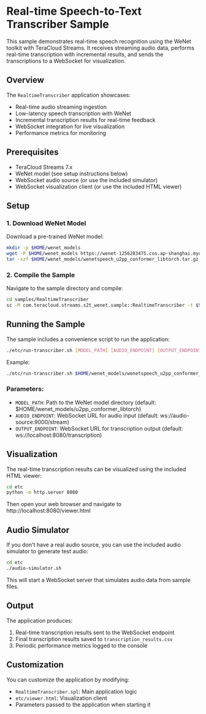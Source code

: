 # Real-time Speech-to-Text Transcriber Sample

This sample demonstrates real-time speech recognition using the WeNet toolkit with TeraCloud Streams. It receives streaming audio data, performs real-time transcription with incremental results, and sends the transcriptions to a WebSocket for visualization.

## Overview

The `RealtimeTranscriber` application showcases:

- Real-time audio streaming ingestion
- Low-latency speech transcription with WeNet
- Incremental transcription results for real-time feedback
- WebSocket integration for live visualization
- Performance metrics for monitoring

## Prerequisites

- TeraCloud Streams 7.x
- WeNet model (see setup instructions below)
- WebSocket audio source (or use the included simulator)
- WebSocket visualization client (or use the included HTML viewer)

## Setup

### 1. Download WeNet Model

Download a pre-trained WeNet model:

```bash
mkdir -p $HOME/wenet_models
wget -P $HOME/wenet_models https://wenet-1256283475.cos.ap-shanghai.myqcloud.com/models/wenetspeech/wenetspeech_u2pp_conformer_libtorch.tar.gz
tar -xzf $HOME/wenet_models/wenetspeech_u2pp_conformer_libtorch.tar.gz -C $HOME/wenet_models/
```

### 2. Compile the Sample

Navigate to the sample directory and compile:

```bash
cd samples/RealtimeTranscriber
sc -M com.teracloud.streams.s2t_wenet.sample::RealtimeTranscriber -t $STREAMS_INSTALL/toolkits:../../
```

## Running the Sample

The sample includes a convenience script to run the application:

```bash
./etc/run-transcriber.sh [MODEL_PATH] [AUDIO_ENDPOINT] [OUTPUT_ENDPOINT]
```

Example:

```bash
./etc/run-transcriber.sh $HOME/wenet_models/wenetspeech_u2pp_conformer_libtorch ws://audio-source:9000/stream ws://localhost:8080/transcription
```

### Parameters:

- `MODEL_PATH`: Path to the WeNet model directory (default: $HOME/wenet_models/u2pp_conformer_libtorch)
- `AUDIO_ENDPOINT`: WebSocket URL for audio input (default: ws://audio-source:9000/stream)
- `OUTPUT_ENDPOINT`: WebSocket URL for transcription output (default: ws://localhost:8080/transcription)

## Visualization

The real-time transcription results can be visualized using the included HTML viewer:

```bash
cd etc
python -m http.server 8080
```

Then open your web browser and navigate to http://localhost:8080/viewer.html

## Audio Simulator

If you don't have a real audio source, you can use the included audio simulator to generate test audio:

```bash
cd etc
./audio-simulator.sh
```

This will start a WebSocket server that simulates audio data from sample files.

## Output

The application produces:

1. Real-time transcription results sent to the WebSocket endpoint
2. Final transcription results saved to `transcription_results.csv`
3. Periodic performance metrics logged to the console

## Customization

You can customize the application by modifying:

- `RealtimeTranscriber.spl`: Main application logic
- `etc/viewer.html`: Visualization client
- Parameters passed to the application when starting it